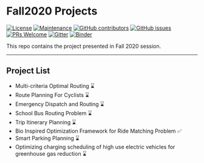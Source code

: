 # Fall2020 Projects

[![License](https://img.shields.io/badge/License-Apache%202.0-blue.svg)](https://opensource.org/licenses/Apache-2.0) 
[![Maintenance](https://img.shields.io/badge/Maintained%3F-yes-green.svg)](https://GitHub.com/Naereen/StrapDown.js/graphs/commit-activity) 
[![GitHub contributors](https://img.shields.io/github/contributors/Naereen/StrapDown.js.svg)](https://github.com/SmartMobilityAlgorithms/Fall2020-Projects/contributors) 
[![GitHub issues](https://img.shields.io/github/issues/Naereen/StrapDown.js.svg)](https://github.com/SmartMobilityAlgorithms/Fall2020-Projects/issues) 
[![PRs Welcome](https://img.shields.io/badge/PRs-welcome-brightgreen.svg?style=flat-square)](https://github.com/SmartMobilityAlgorithms/Fall2020-Projects/pulls)
[![Gitter](https://badges.gitter.im/SmartMobilityAlgorithms/community.svg)](https://gitter.im/SmartMobilityAlgorithms/community?utm_source=badge&utm_medium=badge&utm_campaign=pr-badge)
[![Binder](https://mybinder.org/badge_logo.svg)](https://mybinder.org/v2/gh/SmartMobilityAlgorithms/Swarm-Intelligence-based-Algorithms/master)

This repo contains the project presented in Fall 2020 session.

---
## Project List
- Multi-criteria Optimal Routing :hourglass:
- Route Planning For Cyclists :hourglass:
- Emergency Dispatch and Routing :hourglass:
- School Bus Routing Problem :hourglass:
- Trip Itinerary Planning :hourglass:
- Bio Inspired Optimization Framework for Ride Matching Problem :white_check_mark:
- Smart Parking Planning :hourglass:
- Optimizing charging scheduling of high use electric vehicles for greenhouse gas reduction :hourglass:
